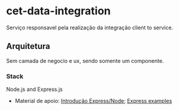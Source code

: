 # cet-data-integration

Serviço responsavel pela realização da integração client to service.

## Arquitetura

Sem camada de negocio e ux, sendo somente um componente.

### Stack

Node.js and Express.js
- Material de apoio: 
  [Introdução Express/Node](https://developer.mozilla.org/pt-BR/docs/Learn/Server-side/Express_Nodejs/Introdu%C3%A7%C3%A3o);
  [Express examples](https://expressjs.com/en/starter/examples.html)
